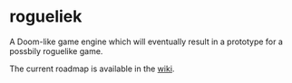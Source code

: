 rogueliek
=========
A Doom-like game engine which will eventually result in a prototype for a possbily roguelike game.

The current roadmap is available in the [wiki](https://github.com/tversteeg/rogueliek/wiki).
